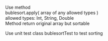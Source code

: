 Use method</br>
bublesort.apply( array of any allowed types )</br>
allowed types: Int, String, Double</br>
Method return original array but sortable</br>

Use unit test class bublesortTest to test sorting</br>